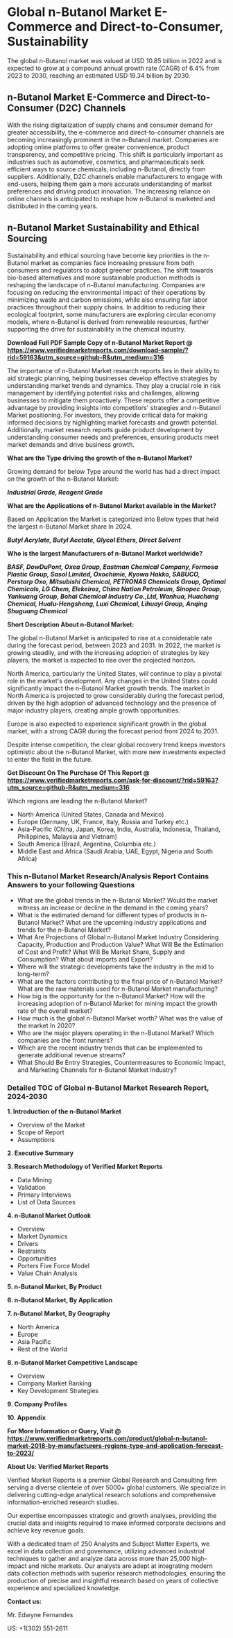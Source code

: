 <h1>Global n-Butanol Market E-Commerce and Direct-to-Consumer, Sustainability</h1><p class=""><p>The global n-Butanol market was valued at USD 10.85 billion in 2022 and is expected to grow at a compound annual growth rate (CAGR) of 6.4% from 2023 to 2030, reaching an estimated USD 19.34 billion by 2030.</p><h2>n-Butanol Market E-Commerce and Direct-to-Consumer (D2C) Channels</h2><p>With the rising digitalization of supply chains and consumer demand for greater accessibility, the e-commerce and direct-to-consumer channels are becoming increasingly prominent in the n-Butanol market. Companies are adopting online platforms to offer greater convenience, product transparency, and competitive pricing. This shift is particularly important as industries such as automotive, cosmetics, and pharmaceuticals seek efficient ways to source chemicals, including n-Butanol, directly from suppliers. Additionally, D2C channels enable manufacturers to engage with end-users, helping them gain a more accurate understanding of market preferences and driving product innovation. The increasing reliance on online channels is anticipated to reshape how n-Butanol is marketed and distributed in the coming years.</p><h2>n-Butanol Market Sustainability and Ethical Sourcing</h2><p>Sustainability and ethical sourcing have become key priorities in the n-Butanol market as companies face increasing pressure from both consumers and regulators to adopt greener practices. The shift towards bio-based alternatives and more sustainable production methods is reshaping the landscape of n-Butanol manufacturing. Companies are focusing on reducing the environmental impact of their operations by minimizing waste and carbon emissions, while also ensuring fair labor practices throughout their supply chains. In addition to reducing their ecological footprint, some manufacturers are exploring circular economy models, where n-Butanol is derived from renewable resources, further supporting the drive for sustainability in the chemical industry.</p></p><p class=""><strong>Download Full PDF Sample Copy of n-Butanol Market Report @ <a href="https://www.verifiedmarketreports.com/download-sample/?rid=59163&utm_source=github-R&utm_medium=316" target="_blank">https://www.verifiedmarketreports.com/download-sample/?rid=59163&utm_source=github-R&utm_medium=316</a></strong></p><p>The importance of&nbsp;n-Butanol Market research reports lies in their ability to aid strategic planning, helping businesses develop effective strategies by understanding market trends and dynamics. They play a crucial role in risk management by identifying potential risks and challenges, allowing businesses to mitigate them proactively. These reports offer a competitive advantage by providing insights into competitors' strategies and n-Butanol Market positioning. For investors, they provide critical data for making informed decisions by highlighting market forecasts and growth potential. Additionally, market research reports guide product development by understanding consumer needs and preferences, ensuring products meet market demands and drive business growth.</p><p><strong>What are the&nbsp;Type driving the growth of the n-Butanol Market?</strong></p><p id="" class="">Growing demand for below Type around the world has had a direct impact on the growth of the n-Butanol Market:</p><p class=""><em><strong>Industrial Grade, Reagent Grade</strong></em></p><p class=""><strong>What are the&nbsp;Applications&nbsp;of n-Butanol Market available in the Market?</strong></p><p id="" class="">Based on Application the Market is categorized into Below types that held the largest n-Butanol Market share In 2024.</p><p class=""><em><strong>Butyl Acrylate, Butyl Acetate, Glycol Ethers, Direct Solvent</strong></em></p><p class=""><strong>Who is the largest Manufacturers of n-Butanol Market worldwide?</strong></p><p><em><strong>BASF, DowDuPont, Oxea Group, Eastman Chemical Company, Formosa Plastic Group, Sasol Limited, Oxochimie, Kyowa Hakko, SABUCO, Perstorp Oxo, Mitsubishi Chemical, PETRONAS Chemicals Group, Optimal Chemicals, LG Chem, Elekeiroz, China Nation Petroleum, Sinopec Group, Yankuang Group, Bohai Chemical Industry Co.,Ltd, Wanhua, Huachang Chemical, Hualu-Hengsheng, Luxi Chemical, Lihuayi Group, Anqing Shuguang Chemical</strong></em></p><p id="" class=""><strong>Short Description About n-Butanol Market:</strong></p><p>The global n-Butanol Market is anticipated to rise at a considerable rate during the forecast period, between 2023 and 2031. In 2022, the market is growing steadily, and with the increasing adoption of strategies by key players, the market is expected to rise over the projected horizon.</p><p>North America, particularly the United States, will continue to play a pivotal role in the market's development. Any changes in the United States could significantly impact the n-Butanol Market growth trends. The market in North America is projected to grow considerably during the forecast period, driven by the high adoption of advanced technology and the presence of major industry players, creating ample growth opportunities.</p><p>Europe is also expected to experience significant growth in the global market, with a strong CAGR during the forecast period from 2024 to 2031.</p><p>Despite intense competition, the clear global recovery trend keeps investors optimistic about the n-Butanol Market, with more new investments expected to enter the field in the future.</p><p id="" class=""><strong>Get Discount On The Purchase Of This Report @ <a href="https://www.verifiedmarketreports.com/ask-for-discount/?rid=59163?utm_source=github-R&utm_medium=316" target="_blank">https://www.verifiedmarketreports.com/ask-for-discount/?rid=59163?utm_source=github-R&utm_medium=316</a></strong></p><p class="">Which regions are leading the n-Butanol Market?</p><ul><li>North America (United States, Canada and Mexico)</li><li>Europe (Germany, UK, France, Italy, Russia and Turkey etc.)</li><li>Asia-Pacific (China, Japan, Korea, India, Australia, Indonesia, Thailand, Philippines, Malaysia and Vietnam)</li><li>South America (Brazil, Argentina, Columbia etc.)</li><li>Middle East and Africa (Saudi Arabia, UAE, Egypt, Nigeria and South Africa)</li></ul><h3 id="" class="">This n-Butanol Market Research/Analysis Report Contains Answers to your following Questions</h3><ul><li>What are the global trends in the n-Butanol Market? Would the market witness an increase or decline in the demand in the coming years?</li><li>What is the estimated demand for different types of products in n-Butanol Market? What are the upcoming industry applications and trends for the n-Butanol Market?</li><li>What Are Projections of Global n-Butanol Market Industry Considering Capacity, Production and Production Value? What Will Be the Estimation of Cost and Profit? What Will Be Market Share, Supply and Consumption? What about imports and Export?</li><li>Where will the strategic developments take the industry in the mid to long-term?</li><li>What are the factors contributing to the final price of n-Butanol Market? What are the raw materials used for n-Butanol Market manufacturing?</li><li>How big is the opportunity for the n-Butanol Market? How will the increasing adoption of n-Butanol Market for mining impact the growth rate of the overall market?</li><li>How much is the global n-Butanol Market worth? What was the value of the market In 2020?</li><li>Who are the major players operating in the n-Butanol Market? Which companies are the front runners?</li><li>Which are the recent industry trends that can be implemented to generate additional revenue streams?</li><li>What Should Be Entry Strategies, Countermeasures to Economic Impact, and Marketing Channels for n-Butanol Market Industry?</li></ul><h3 id="" class="">Detailed TOC of Global n-Butanol Market Research Report, 2024-2030</h3><p id="" class=""><strong>1. Introduction of the n-Butanol Market</strong></p><ul><li>Overview of the Market</li><li>Scope of Report</li><li>Assumptions</li></ul><p id="" class=""><strong>2. Executive Summary</strong></p><p id="" class=""><strong>3. Research Methodology of Verified Market Reports</strong></p><ul><li>Data Mining</li><li>Validation</li><li>Primary Interviews</li><li>List of Data Sources</li></ul><p id="" class=""><strong>4. n-Butanol Market Outlook</strong></p><ul><li>Overview</li><li>Market Dynamics</li><li>Drivers</li><li>Restraints</li><li>Opportunities</li><li>Porters Five Force Model</li><li>Value Chain Analysis</li></ul><p id="" class=""><strong>5. n-Butanol Market, By Product</strong></p><p id="" class=""><strong>6. n-Butanol Market, By Application</strong></p><p id="" class=""><strong>7. n-Butanol Market, By Geography</strong></p><ul><li>North America</li><li>Europe</li><li>Asia Pacific</li><li>Rest of the World</li></ul><p id="" class=""><strong>8. n-Butanol Market Competitive Landscape</strong></p><ul><li>Overview</li><li>Company Market Ranking</li><li>Key Development Strategies</li></ul><p id="" class=""><strong>9. Company Profiles</strong></p><p id="" class=""><strong>10. Appendix</strong></p><p id="" class=""><strong>For More Information or Query, Visit @ <a href="https://www.verifiedmarketreports.com/product/global-n-butanol-market-2018-by-manufacturers-regions-type-and-application-forecast-to-2023/" target="_blank">https://www.verifiedmarketreports.com/product/global-n-butanol-market-2018-by-manufacturers-regions-type-and-application-forecast-to-2023/</a></strong></p><p id="" class=""><strong>About Us: Verified Market Reports</strong></p><p id="" class="">Verified Market Reports is a premier Global Research and Consulting firm serving a diverse clientele of over 5000+ global customers. We specialize in delivering cutting-edge analytical research solutions and comprehensive information-enriched research studies.</p><p id="" class="">Our expertise encompasses strategic and growth analyses, providing the crucial data and insights required to make informed corporate decisions and achieve key revenue goals.</p><p id="" class="">With a dedicated team of 250 Analysts and Subject Matter Experts, we excel in data collection and governance, utilizing advanced industrial techniques to gather and analyze data across more than 25,000 high-impact and niche markets. Our analysts are adept at integrating modern data collection methods with superior research methodologies, ensuring the production of precise and insightful research based on years of collective experience and specialized knowledge.</p><p id="" class=""><strong>Contact us:</strong></p><p id="" class="">Mr. Edwyne Fernandes</p><p id="" class="">US: +1(302) 551-2611</p>